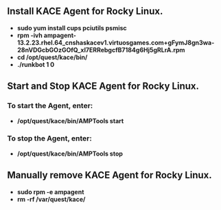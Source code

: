 ## Install KACE Agent for Rocky Linux.
- **sudo yum install cups pciutils psmisc**
- **rpm -ivh ampagent-13.2.23.rhel.64_cnshaskacev1.virtuosgames.com+gFymJ8gn3wa-28nVDGcbGOzGOfQ_xI7ERRebgcfB7184g6Hj5gRLrA.rpm**
- **cd /opt/quest/kace/bin/**
- **./runkbot 1 0**
## Start and Stop KACE Agent for Rocky Linux.
### To start the Agent, enter:
- **/opt/quest/kace/bin/AMPTools start**
### To stop the Agent, enter:
- **/opt/quest/kace/bin/AMPTools stop**
## Manually remove KACE Agent for Rocky Linux.
- **sudo rpm -e ampagent**
- **rm -rf /var/quest/kace/**
